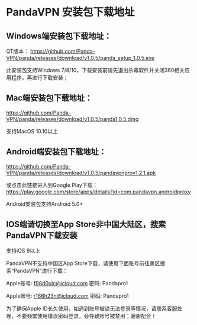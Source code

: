 # PandaVPN 安装包下载地址

## Windows端安装包下载地址：
 QT版本：
 https://github.com/Panda-VPN/panda/releases/download/v1.0.5/panda_setup_1.0.5.exe
 
 此安装包支持Windows 7/8/10，下载安装前请先退出杀毒软件并关闭360相关应用程序，再进行下载安装；

## Mac端安装包下载地址：
https://github.com/Panda-VPN/panda/releases/download/v1.0.5/panda1.0.5.dmg

支持MacOS 10.10以上

## Android端安装包下载地址：
https://github.com/Panda-VPN/panda/releases/download/v1.0.5/pandavpnprov1.2.1.apk

或点击此链接进入到Google Play下载：https://play.google.com/store/apps/details?id=com.pandavpn.androidproxy

Android安装包支持Android 5.0+

## IOS端请切换至App Store非中国大陆区，搜索PandaVPN下载安装

支持iOS 9以上

PandaVPN不支持中国区App Store下载，请使用下面账号前往美区搜索“PandaVPN”进行下载：

Apple账号: f98d0ulc@icloud.com 密码: Pandapro1

Apple账号: r166h23n@icloud.com 密码: Pandapro1

为了确保Apple ID长久使用，如遇到账号被锁无法登录等情况，请联系客服处理，不要频繁使用错误密码登录，会导致账号被禁用；谢谢配合！
